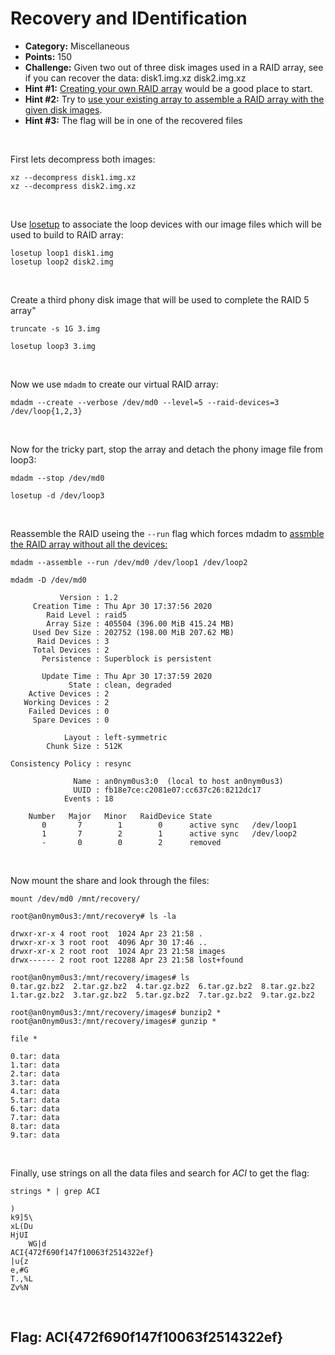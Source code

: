 # Recovery and IDentification

* **Category:** Miscellaneous
* **Points:** 150
* **Challenge:** Given two out of three disk images used in a RAID array, see if you can recover the data: disk1.img.xz disk2.img.xz
* **Hint #1:** [Creating your own RAID array](https://unix.stackexchange.com/questions/302766/persistent-use-of-loop-block-device-in-mdadm) would be a good place to start.
* **Hint #2:** Try to [use your existing array to assemble a RAID array with the given disk images](https://superuser.com/questions/962395/assemble-3-drive-software-raid5-with-one-disk-missing).
* **Hint #3:** The flag will be in one of the recovered files

<br /> 

First lets decompress both images:
```
xz --decompress disk1.img.xz
xz --decompress disk2.img.xz
```

<br />

Use [losetup](https://unix.stackexchange.com/questions/302766/persistent-use-of-loop-block-device-in-mdadm) to associate the loop devices with our image files which will be used to build to RAID array:
```
losetup loop1 disk1.img
losetup loop2 disk2.img 
```

<br /> 

Create a third phony disk image that will be used to complete the RAID 5 array"
```
truncate -s 1G 3.img

losetup loop3 3.img
```

<br /> 

Now we use `mdadm` to create our virtual RAID array:
```
mdadm --create --verbose /dev/md0 --level=5 --raid-devices=3 /dev/loop{1,2,3}
```

<br />

Now for the tricky part, stop the array and detach the phony image file from loop3:
```
mdadm --stop /dev/md0

losetup -d /dev/loop3
```

<br />

Reassemble the RAID useing the `--run` flag which forces mdadm to [assmble the RAID array without all the devices:](https://superuser.com/questions/962395/assemble-3-drive-software-raid5-with-one-disk-missing)
```
mdadm --assemble --run /dev/md0 /dev/loop1 /dev/loop2

mdadm -D /dev/md0

           Version : 1.2
     Creation Time : Thu Apr 30 17:37:56 2020
        Raid Level : raid5
        Array Size : 405504 (396.00 MiB 415.24 MB)
     Used Dev Size : 202752 (198.00 MiB 207.62 MB)
      Raid Devices : 3
     Total Devices : 2
       Persistence : Superblock is persistent

       Update Time : Thu Apr 30 17:37:59 2020
             State : clean, degraded 
    Active Devices : 2
   Working Devices : 2
    Failed Devices : 0
     Spare Devices : 0

            Layout : left-symmetric
        Chunk Size : 512K

Consistency Policy : resync

              Name : an0nym0us3:0  (local to host an0nym0us3)
              UUID : fb18e7ce:c2081e07:cc637c26:8212dc17
            Events : 18

    Number   Major   Minor   RaidDevice State
       0       7        1        0      active sync   /dev/loop1
       1       7        2        1      active sync   /dev/loop2
       -       0        0        2      removed
```

<br />

Now mount the share and look through the files:
```
mount /dev/md0 /mnt/recovery/

root@an0nym0us3:/mnt/recovery# ls -la

drwxr-xr-x 4 root root  1024 Apr 23 21:58 .
drwxr-xr-x 3 root root  4096 Apr 30 17:46 ..
drwxr-xr-x 2 root root  1024 Apr 23 21:58 images
drwx------ 2 root root 12288 Apr 23 21:58 lost+found

root@an0nym0us3:/mnt/recovery/images# ls 
0.tar.gz.bz2  2.tar.gz.bz2  4.tar.gz.bz2  6.tar.gz.bz2  8.tar.gz.bz2
1.tar.gz.bz2  3.tar.gz.bz2  5.tar.gz.bz2  7.tar.gz.bz2  9.tar.gz.bz2

root@an0nym0us3:/mnt/recovery/images# bunzip2 *
root@an0nym0us3:/mnt/recovery/images# gunzip *

file *

0.tar: data
1.tar: data
2.tar: data
3.tar: data
4.tar: data
5.tar: data
6.tar: data
7.tar: data
8.tar: data
9.tar: data
```

<br /> 

Finally, use strings on all the data files and search for *ACI* to get the flag:
```
strings * | grep ACI

)
k9]5\
xL(Du
HjUI
	WG|d
ACI{472f690f147f10063f2514322ef}
|u{z
e,#G
T.,%L
Zv%N
```

<br /> 

## Flag: ACI{472f690f147f10063f2514322ef}
